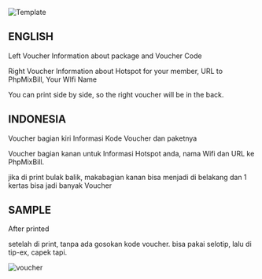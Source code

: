 ![Template](https://raw.githubusercontent.com/ibnux/phpmixbill/master/Sample/Voucher_before_Printed.png)

ENGLISH
----
Left Voucher Information about package and Voucher Code

Right Voucher Information about Hotspot for your member, URL to PhpMixBill, Your WIfi Name

You can print side by side, so the right voucher will be in the back.

INDONESIA
----
Voucher bagian kiri Informasi Kode Voucher dan paketnya

Voucher bagian kanan untuk Informasi Hotspot anda, nama Wifi dan URL ke PhpMixBill.

jika di print bulak balik, makabagian kanan bisa menjadi di belakang dan 1 kertas bisa jadi banyak Voucher

SAMPLE
----
After printed 

setelah di print, tanpa ada gosokan kode voucher. bisa pakai selotip, lalu di tip-ex, capek tapi.

![voucher](https://raw.githubusercontent.com/ibnux/phpmixbill/master/Sample/Voucher_after_print.jpg)
